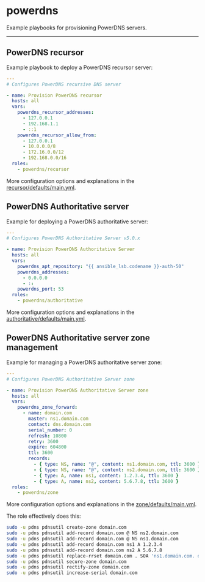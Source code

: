# powerdns

Example playbooks for provisioning PowerDNS servers.

---

## PowerDNS recursor

Example playbook to deploy a PowerDNS recursor server:

```yml
---
# Configures PowerDNS recursive DNS server

- name: Provision PowerDNS recursor
  hosts: all
  vars:
    powerdns_recursor_addresses:
      - 127.0.0.1
      - 192.168.1.1
      - ::1
    powerdns_recursor_allow_from:
      - 127.0.0.1
      - 10.0.0.0/8
      - 172.16.0.0/12
      - 192.168.0.0/16
  roles:
    - powerdns/recursor
```

More configuration options and explanations in the [recursor/defaults/main.yml](/powerdns/recursor/defaults/main.yml).

## PowerDNS Authoritative server

Example for deploying a PowerDNS authoritative server:

```yml
---
# Configures PowerDNS Authoritative Server v5.0.x

- name: Provision PowerDNS Authoritative Server
  hosts: all
  vars:
    powerdns_apt_repository: "{{ ansible_lsb.codename }}-auth-50"
    powerdns_addresses:
      - 0.0.0.0
      - ::
    powerdns_port: 53
  roles:
    - powerdns/authoritative
```

More configuration options and explanations in the [authoritative/defaults/main.yml](/powerdns/authoritative/defaults/main.yml).

## PowerDNS Authoritative server zone management

Example for managing a PowerDNS authoritative server zone:

```yml
---
# Configures PowerDNS Authoritative Server zone

- name: Provision PowerDNS Authoritative Server zone
  hosts: all
  vars:
    powerdns_zone_forward:
      - name: domain.com
        master: ns1.domain.com
        contact: dns.domain.com
        serial_number: 0
        refresh: 10800
        retry: 3600
        expire: 604800
        ttl: 3600
        records:
          - { type: NS, name: "@", content: ns1.domain.com, ttl: 3600 }
          - { type: NS, name: "@", content: ns2.domain.com, ttl: 3600 }
          - { type: A, name: ns1, content: 1.2.3.4, ttl: 3600 }
          - { type: A, name: ns2, content: 5.6.7.8, ttl: 3600 }
  roles:
    - powerdns/zone
```

More configuration options and explanations in the [zone/defaults/main.yml](/powerdns/zone/defaults/main.yml).

The role effectively does this:

```sh
sudo -u pdns pdnsutil create-zone domain.com
sudo -u pdns pdnsutil add-record domain.com @ NS ns2.domain.com
sudo -u pdns pdnsutil add-record domain.com @ NS ns1.domain.com
sudo -u pdns pdnsutil add-record domain.com ns1 A 1.2.3.4
sudo -u pdns pdnsutil add-record domain.com ns2 A 5.6.7.8
sudo -u pdns pdnsutil replace-rrset domain.com . SOA 'ns1.domain.com. dns.domain.com. 0 10800 3600 604800 3600'
sudo -u pdns pdnsutil secure-zone domain.com
sudo -u pdns pdnsutil rectify-zone domain.com
sudo -u pdns pdnsutil increase-serial domain.com
```
